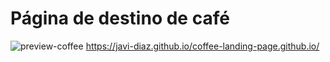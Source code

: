 # Página de destino de café
![preview-coffee](https://user-images.githubusercontent.com/88525089/135730551-ae928b0d-5eb1-4365-aa09-a5e08689f16d.png)
https://javi-diaz.github.io/coffee-landing-page.github.io/
